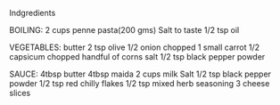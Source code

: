 Indgredients

BOILING:
2 cups penne pasta(200 gms)
Salt to taste 
1/2 tsp oil

VEGETABLES:
butter
2 tsp olive
1/2 onion chopped
1 small carrot
1/2 capsicum chopped
handful of corns 
salt
1/2 tsp black pepper powder

SAUCE:
4tbsp butter
4tbsp maida
2 cups milk
Salt
1/2 tsp black pepper powder
1/2 tsp red chilly flakes
1/2 tsp mixed herb seasoning
3 cheese slices